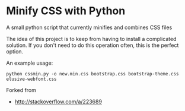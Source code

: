 # Minify CSS with Python


A small python script that currently minifies and combines CSS files

The idea of this project is to keep from having to install a complicated
solution. If you don't need to do this operation often, this is the perfect
option.



An example usage:

```python cssmin.py -o new.min.css bootstrap.css bootstrap-theme.css elusive-webfont.css```


Forked from

* http://stackoverflow.com/a/223689